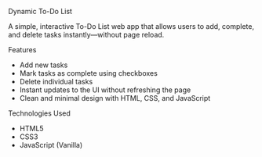 Dynamic To-Do List

A simple, interactive To-Do List web app that allows users to add, complete, and delete tasks instantly—without page reload.

Features
- Add new tasks
- Mark tasks as complete using checkboxes
- Delete individual tasks
- Instant updates to the UI without refreshing the page
- Clean and minimal design with HTML, CSS, and JavaScript

Technologies Used
- HTML5
- CSS3
- JavaScript (Vanilla)
